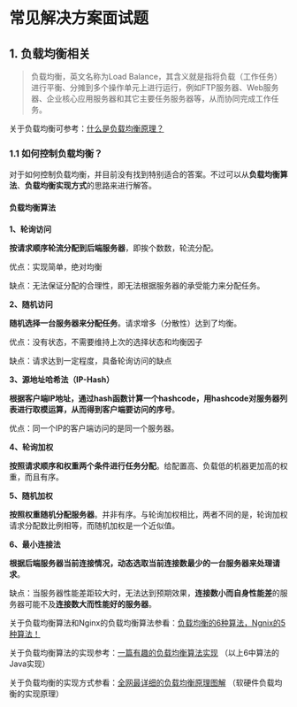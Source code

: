 # 常见解决方案面试题

## 1. 负载均衡相关

> 负载均衡，英文名称为Load Balance，其含义就是指将负载（工作任务）进行平衡、分摊到多个操作单元上进行运行，例如FTP服务器、Web服务器、企业核心应用服务器和其它主要任务服务器等，从而协同完成工作任务。

关于负载均衡可参考：[什么是负载均衡原理？](https://www.zhihu.com/question/61783920)

### 1.1 如何控制负载均衡？

对于如何控制负载均衡，并目前没有找到特别适合的答案。不过可以从**负载均衡算法**、**负载均衡实现方式**的思路来进行解答。

#### 负载均衡算法

**1、轮询访问**

**按请求顺序轮流分配到后端服务器**，即挨个数数，轮流分配。

优点：实现简单，绝对均衡

缺点：无法保证分配的合理性，即无法根据服务器的承受能力来分配任务。

**2、随机访问**

**随机选择一台服务器来分配任务**。请求增多（分散性）达到了均衡。

优点：没有状态，不需要维持上次的选择状态和均衡因子

缺点：请求达到一定程度，具备轮询访问的缺点

**3、源地址哈希法（IP-Hash）**

**根据客户端IP地址，通过hash函数计算一个hashcode，用hashcode对服务器列表进行取模运算，从而得到客户端要访问的序号**。

优点：同一个IP的客户端访问的是同一个服务器。

**4、轮询加权**

**按照请求顺序和权重两个条件进行任务分配**。给配置高、负载低的机器更加高的权重，而且有序。

**5、随机加权**

**按照权重随机分配服务器**。并非有序。与轮询加权相比，两者不同的是，轮询加权请求分配数比例相等，而随机加权是一个近似值。

**6、最小连接法**

**根据后端服务器当前连接情况，动态选取当前连接数最少的一台服务器来处理请求**。

缺点：当服务器性能差距较大时，无法达到预期效果，**连接数小而自身性能差**的服务器可能不及**连接数大而性能好的服务器**。



关于负载均衡算法和Nginx的负载均衡算法参看：[负载均衡的6种算法，Ngnix的5种算法！](https://zhuanlan.zhihu.com/p/68733507)

关于负载均衡算法的实现参考：[一篇有趣的负载均衡算法实现](https://zhuanlan.zhihu.com/p/144974957) （以上6中算法的Java实现）

关于负载均衡的实现方式参看：[全网最详细的负载均衡原理图解](https://zhuanlan.zhihu.com/p/346907076) （软硬件负载均衡的实现原理）




